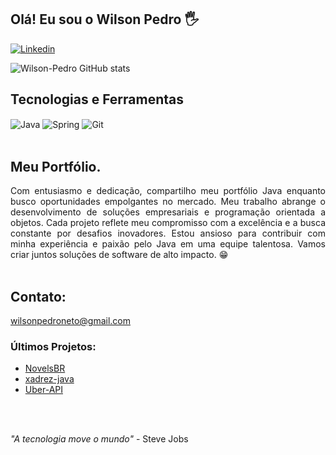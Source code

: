 ## Olá! Eu sou o Wilson Pedro 🖐️

[![Linkedin](https://img.shields.io/badge/LinkedIn-0077B5?style=for-the-badge&logo=linkedin&logoColor=white)](https://www.linkedin.com/in/wilson-pedro-976333226/)

![Wilson-Pedro GitHub stats](https://github-readme-stats.vercel.app/api?username=Wilson-Pedro&show_icons=true&theme=radical)

## Tecnologias e Ferramentas

<div style="display: inline_block">
  <img align="center" alt="Java" src="https://img.shields.io/badge/Java-ED8B00?style=for-the-badge&logo=openjdk&logoColor=white" />
  <img align="center" alt="Spring" src="https://img.shields.io/badge/Spring-6DB33F?style=for-the-badge&logo=spring&logoColor=white" />
  <img align="center" alt="Git" src="https://img.shields.io/badge/GIT-E44C30?style=for-the-badge&logo=git&logoColor=white" />
</div><br/>

## Meu Portfólio.

<div style="text-align:justify">
    Com entusiasmo e dedicação, compartilho meu portfólio Java enquanto busco oportunidades empolgantes no mercado. Meu trabalho abrange o desenvolvimento de soluções empresariais e programação orientada a objetos. Cada projeto reflete meu compromisso com a excelência e a busca constante por desafios inovadores. Estou ansioso para contribuir com minha experiência e paixão pelo Java em uma equipe talentosa. Vamos criar juntos soluções de software de alto impacto. 😁
</div> <br>

## Contato:
 wilsonpedroneto@gmail.com

### Últimos Projetos:
- [NovelsBR](https://github.com/Wilson-Pedro/novelbr)
- [xadrez-java](https://github.com/Wilson-Pedro/xadrez-java)
- [Uber-API](https://github.com/Wilson-Pedro/Uber-API)


<br>
<br>

<span style="font-style:italic">"A tecnologia move o mundo"</span> - Steve Jobs

